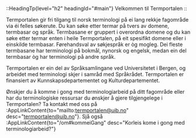 ::HeadingTp{level="h2" headingId="#main"}
Velkommen til Termportalen
::

Termportalen gir fri tilgang til norsk terminologi på ei lang rekkje
fagområde via éi felles søkerute. Du kan søke etter termar på tvers av
domene, termbasar og språk. Termbasane er gruppert i overordna domene
og du kan søke etter termar enten i heile Termportalen, på eit
spesifikt domene eller i einskilde termbasar. Førehandsval av
søkjespråk er òg mogleg. Dei fleste termbasane har terminologi på
bokmål, nynorsk og engelsk, medan ein del termbasar òg har terminologi
på andre språk.

Termportalen er ein del av Språksamlingane ved Universitetet i Bergen,
og arbeidet med terminologi skjer i samråd med Språkrådet.
Termportalen er finansiert av Kunnskapsdepartementet og
Kulturdepartementet.

Ønskjer du å komme i gong med terminologiarbeid på ditt fagområde
eller har du terminologiske ressursar du ønskjer å gjere tilgjengelege
i Termportalen? Ta kontakt med oss på :AppLinkContent{to="mailto:termportalen@uib.no"
desc="termportalen@uib.no"}. Sjå også :AppLinkContent{to="/om#kommeiGang"
desc="Korleis kome i gong med terminologiarbeid?"} 
